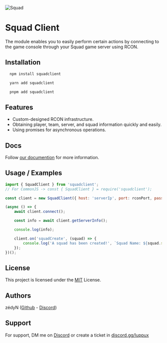 ![Squad](https://assets-global.website-files.com/651dd1cea3817995c17fa3c1/65e0edc1ea8c1cc2607b4ddd_squadlogo_black_hires.png)

# Squad Client

The module enables you to easily perform certain actions by connecting to the game console through your Squad game server using RCON.

## Installation

```bash
  npm install squadclient
```

```bash
  yarn add squadclient
```

```bash
  pnpm add squadclient
```

## Features

-   Custom-designed RCON infrastructure.
-   Obtaining player, team, server, and squad information quickly and easily.
-   Using promises for asynchronous operations.

## Docs

Follow [our documention](https://zedyn.gitbook.io/squadclient) for more information.

## Usage / Examples

```javascript
import { SquadClient } from 'squadclient';
// For CommonJS -> const { SquadClient } = require('squadclient');

const client = new SquadClient({ host: 'serverIp', port: rconPort, password: 'rconPassword' });

(async () => {
    await client.connect();

    const info = await client.getServerInfo();

    console.log(info);

    client.on('squadCreate', (squad) => {
        console.log('A squad has been created!', `Squad Name: ${squad.squadName} | Team Name: ${squad.teamName}`);
    });
})();
```

## License

This project is licensed under the [MIT](https://choosealicense.com/licenses/mit/) License.

## Authors

zédyN ([Github](https://www.github.com/zedyn) - [Discord](https://discord.com/users/1096540990162088058))

## Support

For support, DM me on [Discord](https://discord.com/users/1096540990162088058) or create a ticket in [discord.gg/luppux](https://discord.gg/luppux)
